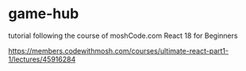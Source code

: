 # game-hub

tutorial following the course of moshCode.com
React 18 for Beginners

https://members.codewithmosh.com/courses/ultimate-react-part1-1/lectures/45916284
